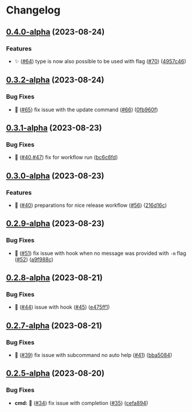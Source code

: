 # Changelog

## [0.4.0-alpha](https://github.com/AndreasAugustin/go-gitmoji-cli/compare/v0.3.2-alpha...v0.4.0-alpha) (2023-08-24)


### Features

* ✨ ([#64](https://github.com/AndreasAugustin/go-gitmoji-cli/issues/64)) type is now also possible to be used with flag ([#70](https://github.com/AndreasAugustin/go-gitmoji-cli/issues/70)) ([4957c46](https://github.com/AndreasAugustin/go-gitmoji-cli/commit/4957c46026d6265bfd0cb2033f430053fd8a0ce2))

## [0.3.2-alpha](https://github.com/AndreasAugustin/go-gitmoji-cli/compare/v0.3.1-alpha...v0.3.2-alpha) (2023-08-24)


### Bug Fixes

* 🐛 ([#65](https://github.com/AndreasAugustin/go-gitmoji-cli/issues/65)) fix issue with the update command  ([#66](https://github.com/AndreasAugustin/go-gitmoji-cli/issues/66)) ([0fb960f](https://github.com/AndreasAugustin/go-gitmoji-cli/commit/0fb960faa84c2b5dc64805282b063c55b744c2c3))

## [0.3.1-alpha](https://github.com/AndreasAugustin/go-gitmoji-cli/compare/v0.3.0-alpha...v0.3.1-alpha) (2023-08-23)


### Bug Fixes

* :construction_worker: ([#40](https://github.com/AndreasAugustin/go-gitmoji-cli/issues/40),[#47](https://github.com/AndreasAugustin/go-gitmoji-cli/issues/47)) fix for workflow run ([bc6c6fd](https://github.com/AndreasAugustin/go-gitmoji-cli/commit/bc6c6fd54dfae3ec8c90733b0d3700799119a426))

## [0.3.0-alpha](https://github.com/AndreasAugustin/go-gitmoji-cli/compare/v0.2.9-alpha...v0.3.0-alpha) (2023-08-23)


### Features

* :construction_worker: ([#40](https://github.com/AndreasAugustin/go-gitmoji-cli/issues/40)) preparations for nice release workflow ([#56](https://github.com/AndreasAugustin/go-gitmoji-cli/issues/56)) ([216d16c](https://github.com/AndreasAugustin/go-gitmoji-cli/commit/216d16cb9c842ba2364d795f68131b945d3dc007))

## [0.2.9-alpha](https://github.com/AndreasAugustin/go-gitmoji-cli/compare/v0.2.8-alpha...v0.2.9-alpha) (2023-08-23)


### Bug Fixes

* :bug: ([#51](https://github.com/AndreasAugustin/go-gitmoji-cli/issues/51)) fix issue with hook when no message was provided with `-m` flag ([#52](https://github.com/AndreasAugustin/go-gitmoji-cli/issues/52)) ([a9f988c](https://github.com/AndreasAugustin/go-gitmoji-cli/commit/a9f988c9bc14072f270c3cdafd4eb6821e794e68))

## [0.2.8-alpha](https://github.com/AndreasAugustin/go-gitmoji-cli/compare/v0.2.7-alpha...v0.2.8-alpha) (2023-08-21)


### Bug Fixes

* 🐛 ([#44](https://github.com/AndreasAugustin/go-gitmoji-cli/issues/44)) issue with hook ([#45](https://github.com/AndreasAugustin/go-gitmoji-cli/issues/45)) ([e475ff1](https://github.com/AndreasAugustin/go-gitmoji-cli/commit/e475ff15f2dece8f5b1e85cc6212a0b708ffe701))

## [0.2.7-alpha](https://github.com/AndreasAugustin/go-gitmoji-cli/compare/v0.2.6-alpha...v0.2.7-alpha) (2023-08-21)


### Bug Fixes

* :bug: ([#39](https://github.com/AndreasAugustin/go-gitmoji-cli/issues/39)) fix issue with subcommand no auto help ([#41](https://github.com/AndreasAugustin/go-gitmoji-cli/issues/41)) ([bba5084](https://github.com/AndreasAugustin/go-gitmoji-cli/commit/bba5084019c338247fda17020f37fef3e284da1e))

## [0.2.5-alpha](https://github.com/AndreasAugustin/go-gitmoji-cli/compare/v0.2.4-alpha...v0.2.5-alpha) (2023-08-20)


### Bug Fixes

* **cmd:** :bug: ([#34](https://github.com/AndreasAugustin/go-gitmoji-cli/issues/34)) fix issue with completion ([#35](https://github.com/AndreasAugustin/go-gitmoji-cli/issues/35)) ([cefa894](https://github.com/AndreasAugustin/go-gitmoji-cli/commit/cefa894f4da5efc78c1d7083c2e86fd11e30869f))
